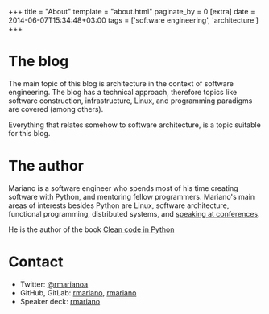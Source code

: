 +++
title = "About"
template = "about.html"
paginate_by = 0
[extra]
date = 2014-06-07T15:34:48+03:00
tags = ['software engineering', 'architecture']
+++

# The blog

The main topic of this blog is architecture in the context of software
engineering. The blog has a technical approach, therefore topics like
software construction, infrastructure, Linux, and programming paradigms
are covered (among others).

Everything that relates somehow to software architecture, is a topic
suitable for this blog.

# The author

Mariano is a software engineer who spends most of his time creating
software with Python, and mentoring fellow programmers. Mariano\'s main
areas of interests besides Python are Linux, software architecture,
functional programming, distributed systems, and
[speaking at conferences](@/pages/talks.md).

He is the author of the book [Clean code in
Python](https://www.amazon.com/Clean-Code-Python-maintainable-efficient/dp/1800560214)

# Contact

-   Twitter: [\@rmarianoa](https://twitter.com/rmarianoa)
-   GitHub, GitLab: [rmariano](https://github.com/rmariano),
    [rmariano](https://gitlab.com/rmariano)
-   Speaker deck: [rmariano](https://speakerdeck.com/rmariano)
